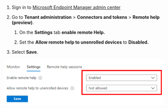 1.  Sign in to [Microsoft Endpoint Manager admin center](https://go.microsoft.com/fwlink/?linkid=2109431) 
    
2.  Go to **Tenant administration** > **Connectors and tokens** > **Remote help (preview)**.
    
    1.  On the **Settings** tab **enable remote Help.**
        
    2.  Set the **Allow remote help to unenrolled devices** to **Disabled.**
        
3.  Select **Save**.
    

![](attachments/2014708005/2014969904.png)